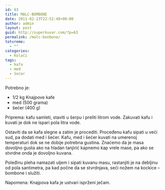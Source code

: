 ```yaml
---
id: 63
title: MALC-BOMBONE
date: 2011-02-23T22:52:48+00:00
author: admin
layout: post
guid: http://superkuvar.com/?p=63
permalink: /malc-bonbone/
totvreme:
  - ""
categories:
  - Kolači
tags:
  - kafa
  - med
  - šećer
---
```

Potrebno je:

  * 1/2 kg Knajpove kafe
  * med (500 grama)
  * šećer (400 g)

Priprema: kafu samleti, staviti u šerpu i preliti litrom vode. Zakuvati kafu i kuvati je dok ne ispari pola litra vode.

Ostaviti da se kafa slegne a zatim je procediti. Proceđenu kafu sipati u veći sud, pa dodati med i šećer. Kafu, med i šećer kuvati na umerenoj temperaturi dok se ne dobije potrebna gustina. Znaćemo da je masa dovoljno gusta ako na hladan tanjirić kapnemo kap vrele mase, pa ako se stvrdne onda je dovoljno kuvana.

Poleđinu pleha namazati uljem i sipati kuvanu masu, rastanjiti je na debljinu od pola santimetra, pa kad počne da se stvrdnjava, seći nožem na kockice &#8211; bombone i služiti.

Napomena: Knajpova kafa je ustvari isprženi ječam.

&nbsp;